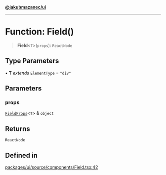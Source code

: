 [**@jakubmazanec/ui**](../README.md)

---

# Function: Field()

> **Field**\<`T`\>(`props`): `ReactNode`

## Type Parameters

• **T** _extends_ `ElementType` = `"div"`

## Parameters

### props

[`FieldProps`](../type-aliases/FieldProps.md)\<`T`\> & `object`

## Returns

`ReactNode`

## Defined in

[packages/ui/source/components/Field.tsx:42](https://github.com/jakubmazanec/tools/blob/a4967209f10f2b04ade958bd873ac46f1290cee7/packages/ui/source/components/Field.tsx#L42)
